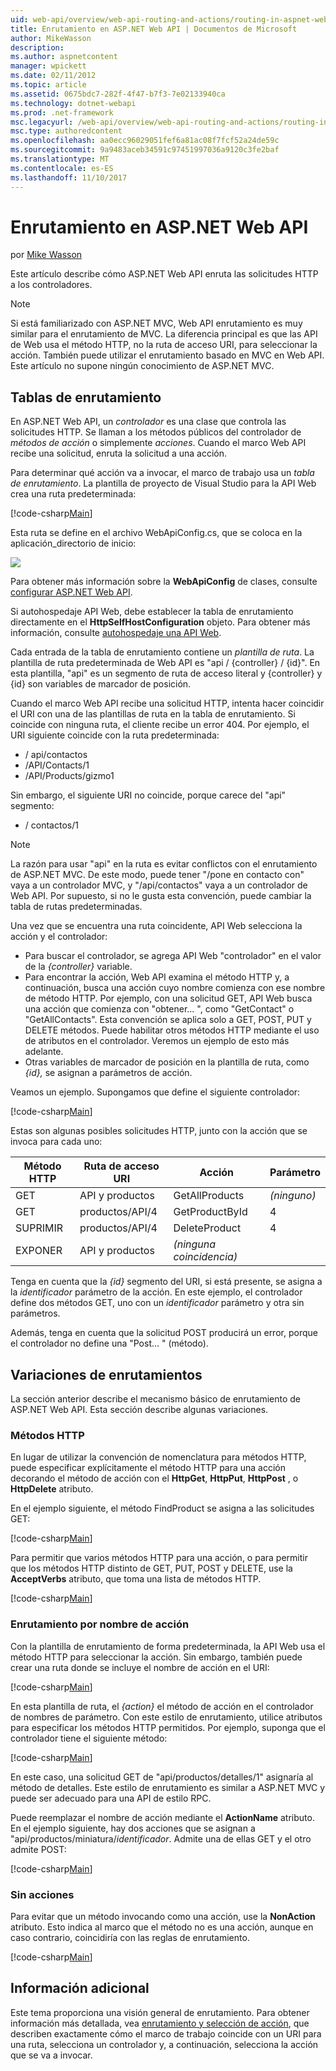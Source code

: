 ```yaml
---
uid: web-api/overview/web-api-routing-and-actions/routing-in-aspnet-web-api
title: Enrutamiento en ASP.NET Web API | Documentos de Microsoft
author: MikeWasson
description: 
ms.author: aspnetcontent
manager: wpickett
ms.date: 02/11/2012
ms.topic: article
ms.assetid: 0675bdc7-282f-4f47-b7f3-7e02133940ca
ms.technology: dotnet-webapi
ms.prod: .net-framework
msc.legacyurl: /web-api/overview/web-api-routing-and-actions/routing-in-aspnet-web-api
msc.type: authoredcontent
ms.openlocfilehash: aa0ecc96029051fef6a81ac08f7fcf52a24de59c
ms.sourcegitcommit: 9a9483aceb34591c97451997036a9120c3fe2baf
ms.translationtype: MT
ms.contentlocale: es-ES
ms.lasthandoff: 11/10/2017
---
```

<a name="routing-in-aspnet-web-api"></a>Enrutamiento en ASP.NET Web API
====================
por [Mike Wasson](https://github.com/MikeWasson)

Este artículo describe cómo ASP.NET Web API enruta las solicitudes HTTP a los controladores.

> [!NOTE]
> Si está familiarizado con ASP.NET MVC, Web API enrutamiento es muy similar para el enrutamiento de MVC. La diferencia principal es que las API de Web usa el método HTTP, no la ruta de acceso URI, para seleccionar la acción. También puede utilizar el enrutamiento basado en MVC en Web API. Este artículo no supone ningún conocimiento de ASP.NET MVC.


## <a name="routing-tables"></a>Tablas de enrutamiento

En ASP.NET Web API, un *controlador* es una clase que controla las solicitudes HTTP. Se llaman a los métodos públicos del controlador de *métodos de acción* o simplemente *acciones*. Cuando el marco Web API recibe una solicitud, enruta la solicitud a una acción.

Para determinar qué acción va a invocar, el marco de trabajo usa un *tabla de enrutamiento*. La plantilla de proyecto de Visual Studio para la API Web crea una ruta predeterminada:

[!code-csharp[Main](routing-in-aspnet-web-api/samples/sample1.cs)]

Esta ruta se define en el archivo WebApiConfig.cs, que se coloca en la aplicación\_directorio de inicio:

![](routing-in-aspnet-web-api/_static/image1.png)

Para obtener más información sobre la **WebApiConfig** de clases, consulte [configurar ASP.NET Web API](../advanced/configuring-aspnet-web-api.md).

Si autohospedaje API Web, debe establecer la tabla de enrutamiento directamente en el **HttpSelfHostConfiguration** objeto. Para obtener más información, consulte [autohospedaje una API Web](../older-versions/self-host-a-web-api.md).

Cada entrada de la tabla de enrutamiento contiene un *plantilla de ruta*. La plantilla de ruta predeterminada de Web API es &quot;api / {controller} / {id}&quot;. En esta plantilla, &quot;api&quot; es un segmento de ruta de acceso literal y {controller} y {id} son variables de marcador de posición.

Cuando el marco Web API recibe una solicitud HTTP, intenta hacer coincidir el URI con una de las plantillas de ruta en la tabla de enrutamiento. Si coincide con ninguna ruta, el cliente recibe un error 404. Por ejemplo, el URI siguiente coincide con la ruta predeterminada:

- / api/contactos
- /API/Contacts/1
- /API/Products/gizmo1

Sin embargo, el siguiente URI no coincide, porque carece del &quot;api&quot; segmento:

- / contactos/1

> [!NOTE]
> La razón para usar "api" en la ruta es evitar conflictos con el enrutamiento de ASP.NET MVC. De este modo, puede tener &quot;/pone en contacto con&quot; vaya a un controlador MVC, y &quot;/api/contactos&quot; vaya a un controlador de Web API. Por supuesto, si no le gusta esta convención, puede cambiar la tabla de rutas predeterminadas.

Una vez que se encuentra una ruta coincidente, API Web selecciona la acción y el controlador:

- Para buscar el controlador, se agrega API Web &quot;controlador&quot; en el valor de la *{controller}* variable.
- Para encontrar la acción, Web API examina el método HTTP y, a continuación, busca una acción cuyo nombre comienza con ese nombre de método HTTP. Por ejemplo, con una solicitud GET, API Web busca una acción que comienza con &quot;obtener... &quot;, como &quot;GetContact&quot; o &quot;GetAllContacts&quot;. Esta convención se aplica solo a GET, POST, PUT y DELETE métodos. Puede habilitar otros métodos HTTP mediante el uso de atributos en el controlador. Veremos un ejemplo de esto más adelante.
- Otras variables de marcador de posición en la plantilla de ruta, como *{id},* se asignan a parámetros de acción.

Veamos un ejemplo. Supongamos que define el siguiente controlador:

[!code-csharp[Main](routing-in-aspnet-web-api/samples/sample2.cs)]

Estas son algunas posibles solicitudes HTTP, junto con la acción que se invoca para cada uno:

| Método HTTP | Ruta de acceso URI | Acción | Parámetro |
| --- | --- | --- | --- |
| GET | API y productos | GetAllProducts | *(ninguno)* |
| GET | productos/API/4 | GetProductById | 4 |
| SUPRIMIR | productos/API/4 | DeleteProduct | 4 |
| EXPONER | API y productos | *(ninguna coincidencia)* |  |

Tenga en cuenta que la *{id}* segmento del URI, si está presente, se asigna a la *identificador* parámetro de la acción. En este ejemplo, el controlador define dos métodos GET, uno con un *identificador* parámetro y otra sin parámetros.

Además, tenga en cuenta que la solicitud POST producirá un error, porque el controlador no define una &quot;Post... &quot; (método).

## <a name="routing-variations"></a>Variaciones de enrutamientos

La sección anterior describe el mecanismo básico de enrutamiento de ASP.NET Web API. Esta sección describe algunas variaciones.

### <a name="http-methods"></a>Métodos HTTP

En lugar de utilizar la convención de nomenclatura para métodos HTTP, puede especificar explícitamente el método HTTP para una acción decorando el método de acción con el **HttpGet**, **HttpPut**, **HttpPost** , o **HttpDelete** atributo.

En el ejemplo siguiente, el método FindProduct se asigna a las solicitudes GET:

[!code-csharp[Main](routing-in-aspnet-web-api/samples/sample3.cs)]

Para permitir que varios métodos HTTP para una acción, o para permitir que los métodos HTTP distinto de GET, PUT, POST y DELETE, use la **AcceptVerbs** atributo, que toma una lista de métodos HTTP.

[!code-csharp[Main](routing-in-aspnet-web-api/samples/sample4.cs)]

<a id="routing_by_action_name"></a>
### <a name="routing-by-action-name"></a>Enrutamiento por nombre de acción

Con la plantilla de enrutamiento de forma predeterminada, la API Web usa el método HTTP para seleccionar la acción. Sin embargo, también puede crear una ruta donde se incluye el nombre de acción en el URI:

[!code-csharp[Main](routing-in-aspnet-web-api/samples/sample5.cs)]

En esta plantilla de ruta, el *{action}* el método de acción en el controlador de nombres de parámetro. Con este estilo de enrutamiento, utilice atributos para especificar los métodos HTTP permitidos. Por ejemplo, suponga que el controlador tiene el siguiente método:

[!code-csharp[Main](routing-in-aspnet-web-api/samples/sample6.cs)]

En este caso, una solicitud GET de "api/productos/detalles/1" asignaría al método de detalles. Este estilo de enrutamiento es similar a ASP.NET MVC y puede ser adecuado para una API de estilo RPC.

Puede reemplazar el nombre de acción mediante el **ActionName** atributo. En el ejemplo siguiente, hay dos acciones que se asignan a &quot;api/productos/miniatura/*identificador*. Admite una de ellas GET y el otro admite POST:

[!code-csharp[Main](routing-in-aspnet-web-api/samples/sample7.cs)]

### <a name="non-actions"></a>Sin acciones

Para evitar que un método invocando como una acción, use la **NonAction** atributo. Esto indica al marco que el método no es una acción, aunque en caso contrario, coincidiría con las reglas de enrutamiento.

[!code-csharp[Main](routing-in-aspnet-web-api/samples/sample8.cs)]

## <a name="further-reading"></a>Información adicional

Este tema proporciona una visión general de enrutamiento. Para obtener información más detallada, vea [enrutamiento y selección de acción](routing-and-action-selection.md), que describen exactamente cómo el marco de trabajo coincide con un URI para una ruta, selecciona un controlador y, a continuación, selecciona la acción que se va a invocar.
